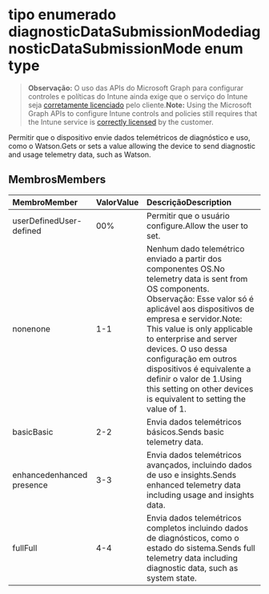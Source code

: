 # <a name="diagnosticdatasubmissionmode-enum-type"></a><span data-ttu-id="ea713-101">tipo enumerado diagnosticDataSubmissionMode</span><span class="sxs-lookup"><span data-stu-id="ea713-101">diagnosticDataSubmissionMode enum type</span></span>

> <span data-ttu-id="ea713-102">**Observação:** O uso das APIs do Microsoft Graph para configurar controles e políticas do Intune ainda exige que o serviço do Intune seja [corretamente licenciado](https://go.microsoft.com/fwlink/?linkid=839381) pelo cliente.</span><span class="sxs-lookup"><span data-stu-id="ea713-102">**Note:** Using the Microsoft Graph APIs to configure Intune controls and policies still requires that the Intune service is [correctly licensed](https://go.microsoft.com/fwlink/?linkid=839381) by the customer.</span></span>

<span data-ttu-id="ea713-103">Permitir que o dispositivo envie dados telemétricos de diagnóstico e uso, como o Watson.</span><span class="sxs-lookup"><span data-stu-id="ea713-103">Gets or sets a value allowing the device to send diagnostic and usage telemetry data, such as Watson.</span></span>
## <a name="members"></a><span data-ttu-id="ea713-104">Membros</span><span class="sxs-lookup"><span data-stu-id="ea713-104">Members</span></span>
|<span data-ttu-id="ea713-105">Membro</span><span class="sxs-lookup"><span data-stu-id="ea713-105">Member</span></span>|<span data-ttu-id="ea713-106">Valor</span><span class="sxs-lookup"><span data-stu-id="ea713-106">Value</span></span>|<span data-ttu-id="ea713-107">Descrição</span><span class="sxs-lookup"><span data-stu-id="ea713-107">Description</span></span>|
|:---|:---|:---|
|<span data-ttu-id="ea713-108">userDefined</span><span class="sxs-lookup"><span data-stu-id="ea713-108">User-defined</span></span>|<span data-ttu-id="ea713-109">0</span><span class="sxs-lookup"><span data-stu-id="ea713-109">0%</span></span>|<span data-ttu-id="ea713-110">Permitir que o usuário configure.</span><span class="sxs-lookup"><span data-stu-id="ea713-110">Allow the user to set.</span></span>|
|<span data-ttu-id="ea713-111">none</span><span class="sxs-lookup"><span data-stu-id="ea713-111">none</span></span>|<span data-ttu-id="ea713-112">1</span><span class="sxs-lookup"><span data-stu-id="ea713-112">-1</span></span>|<span data-ttu-id="ea713-113">Nenhum dado telemétrico enviado a partir dos componentes OS.</span><span class="sxs-lookup"><span data-stu-id="ea713-113">No telemetry data is sent from OS components.</span></span> <span data-ttu-id="ea713-114">Observação: Esse valor só é aplicável aos dispositivos de empresa e servidor.</span><span class="sxs-lookup"><span data-stu-id="ea713-114">Note: This value is only applicable to enterprise and server devices.</span></span> <span data-ttu-id="ea713-115">O uso dessa configuração em outros dispositivos é equivalente a definir o valor de 1.</span><span class="sxs-lookup"><span data-stu-id="ea713-115">Using this setting on other devices is equivalent to setting the value of 1.</span></span>|
|<span data-ttu-id="ea713-116">basic</span><span class="sxs-lookup"><span data-stu-id="ea713-116">Basic</span></span>|<span data-ttu-id="ea713-117">2</span><span class="sxs-lookup"><span data-stu-id="ea713-117">-2</span></span>|<span data-ttu-id="ea713-118">Envia dados telemétricos básicos.</span><span class="sxs-lookup"><span data-stu-id="ea713-118">Sends basic telemetry data.</span></span>|
|<span data-ttu-id="ea713-119">enhanced</span><span class="sxs-lookup"><span data-stu-id="ea713-119">enhanced presence</span></span>|<span data-ttu-id="ea713-120">3</span><span class="sxs-lookup"><span data-stu-id="ea713-120">-3</span></span>|<span data-ttu-id="ea713-121">Envia dados telemétricos avançados, incluindo dados de uso e insights.</span><span class="sxs-lookup"><span data-stu-id="ea713-121">Sends enhanced telemetry data including usage and insights data.</span></span>|
|<span data-ttu-id="ea713-122">full</span><span class="sxs-lookup"><span data-stu-id="ea713-122">Full</span></span>|<span data-ttu-id="ea713-123">4</span><span class="sxs-lookup"><span data-stu-id="ea713-123">-4</span></span>|<span data-ttu-id="ea713-124">Envia dados telemétricos completos incluindo dados de diagnósticos, como o estado do sistema.</span><span class="sxs-lookup"><span data-stu-id="ea713-124">Sends full telemetry data including diagnostic data, such as system state.</span></span>|








